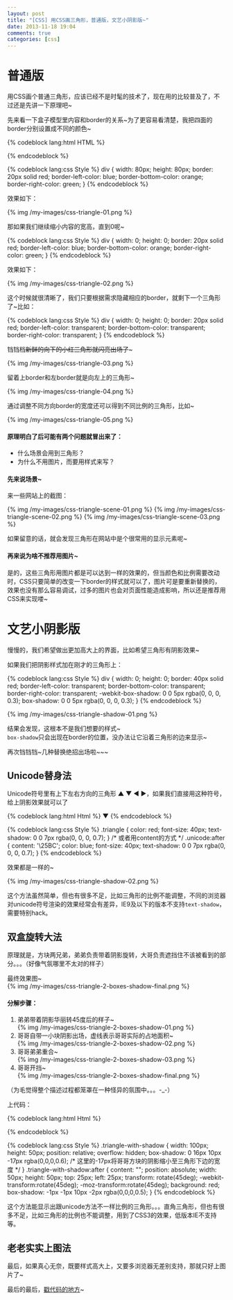 ```yaml
---
layout: post
title: "[CSS] 用CSS画三角形，普通版，文艺小阴影版~"
date: 2013-11-18 19:04
comments: true
categories: [css]
---
```


# 普通版

用CSS画个普通三角形，应该已经不是时髦的技术了，现在用的比较普及了，不过还是先讲一下原理吧~

<!-- more -->

先来看一下盒子模型里内容和border的关系~为了更容易看清楚，我把四面的border分别设置成不同的颜色~

{% codeblock lang:html HTML %}
<div></div>
{% endcodeblock %}

{% codeblock lang:css Style %}
div {
    width: 80px;
    height: 80px;
    border: 20px solid red;
    border-left-color: blue;
    border-bottom-color: orange;
    border-right-color: green;
}
{% endcodeblock %}

效果如下：    

{% img /my-images/css-triangle-01.png %}

那如果我们继续缩小内容的宽高，直到0呢~

{% codeblock lang:css Style %}
div {
    width: 0;
    height: 0;
    border: 20px solid red;
    border-left-color: blue;
    border-bottom-color: orange;
    border-right-color: green;
}
{% endcodeblock %}

效果如下：    

{% img /my-images/css-triangle-02.png %}

这个时候就很清晰了，我们只要根据需求隐藏相应的border，就剩下一个三角形了~比如：

{% codeblock lang:css Style %}
div {
    width: 0;
    height: 0;
    border: 20px solid red;
    border-left-color: transparent;
    border-bottom-color: transparent;
    border-right-color: transparent;
}
{% endcodeblock %}

铛铛档~~新鲜的向下的小红三角形就闪亮出场了~~~   

{% img /my-images/css-triangle-03.png %}

留着上border和左border就是向左上的三角形~  

{% img /my-images/css-triangle-04.png %}

通过调整不同方向border的宽度还可以得到不同比例的三角形，比如~   

{% img /my-images/css-triangle-05.png %}

#### 原理明白了后可能有两个问题就冒出来了：
   
- 什么场景会用到三角形？
- 为什么不用图片，而要用样式来写？

#### 先来说场景~

来一些网站上的截图：

{% img /my-images/css-triangle-scene-01.png %}
{% img /my-images/css-triangle-scene-02.png %}
{% img /my-images/css-triangle-scene-03.png %}

如果留意的话，就会发现三角形在网站中是个很常用的显示元素呢~

#### 再来说为啥不推荐用图片~

是的，这些三角形用图片都是可以达到一样的效果的，但当颜色和比例需要改动时，CSS只要简单的改变一下border的样式就可以了，图片可是要重新替换的，效果也没有那么容易调试，过多的图片也会对页面性能造成影响，所以还是推荐用CSS来实现喽~

# 文艺小阴影版

慢慢的，我们希望做出更加高大上的界面，比如希望三角形有阴影效果~

如果我们把阴影样式加在刚才的三角形上：

{% codeblock lang:css Style %}
div {
    width: 0;
    height: 0;
    border: 40px solid red;
    border-left-color: transparent;
    border-bottom-color: transparent;
    border-right-color: transparent;
    -webkit-box-shadow: 0 0 5px rgba(0, 0, 0, 0.3);
    box-shadow: 0 0 5px rgba(0, 0, 0, 0.3);
}
{% endcodeblock %}

{% img /my-images/css-triangle-shadow-01.png %}

结果会发现，这根本不是我们想要的样式~    
`box-shadow`只会出现在border的位置，没办法让它沿着三角形的边来显示~

再次铛铛铛~几种替换绝招出场啦~~~

## Unicode替身法

Unicode符号里有上下左右方向的三角形 ▲ ▼ ◀ ▶，如果我们直接用这种符号，给上阴影效果就可以了

{% codeblock lang:html Html %}
<span class="triangle">▼</span>
<span class="unicode"></span>
{% endcodeblock %}

{% codeblock lang:css Style %}
.triangle {
    color: red;
    font-size: 40px;
    text-shadow: 0 0 7px rgba(0, 0, 0, 0.7);
}
/* 或者用content的方式 */
.unicode:after {
    content: '\25BC';
    color: blue;
    font-size: 40px;
    text-shadow: 0 0 7px rgba(0, 0, 0, 0.7);
}
{% endcodeblock %}

效果都是一样的~

{% img /my-images/css-triangle-shadow-02.png %}

这个方法虽然简单，但也有很多不足，比如三角形的比例不能调整，不同的浏览器对unicode符号渲染的效果经常会有差异，IE9及以下的版本不支持`text-shadow`，需要特别hack。

## 双盒旋转大法

原理就是，方块两兄弟，弟弟负责带着阴影旋转，大哥负责遮挡住不该被看到的部分。。。（好像气氛哪里不太对的样子）

最终效果图~   
{% img /my-images/css-triangle-2-boxes-shadow-final.png %}

#### 分解步骤：

1. 弟弟带着阴影华丽转45度后的样子~   
{% img /my-images/css-triangle-2-boxes-shadow-01.png %}
2. 哥哥自带一小块阴影出场，虚线表示哥哥实际的占地面积~   
{% img /my-images/css-triangle-2-boxes-shadow-02.png %}
3. 哥哥弟弟重合~   
{% img /my-images/css-triangle-2-boxes-shadow-03.png %}
4. 哥哥开挡~   
{% img /my-images/css-triangle-2-boxes-shadow-final.png %}

（为毛觉得整个描述过程都笼罩在一种怪异的氛围中。。。-_-）

上代码：

{% codeblock lang:html Html %}
<div class="triangle-with-shadow"></div>
{% endcodeblock %}

{% codeblock lang:css Style %}
.triangle-with-shadow {
   width: 100px;
   height: 50px;
   position: relative;
   overflow: hidden;
   box-shadow: 0 16px 10px -17px rgba(0,0,0,0.6); 
   /* 这里的-17px将哥哥方块的阴影缩小至三角形下边的宽度 */
}
.triangle-with-shadow:after {
   content: "";
   position: absolute;
   width: 50px;
   height: 50px;
   top: 25px;
   left: 25px;
   transform: rotate(45deg);
   -webkit-transform:rotate(45deg);
   -moz-transform:rotate(45deg);
   background: red;
   box-shadow: -1px -1px 10px -2px rgba(0,0,0,0.5);
}
{% endcodeblock %}

这个方法能显示出跟unicode方法不一样比例的三角形。。。直角三角形，但也有很多不足，比如三角形的比例也不能调整，用到了CSS3的效果，低版本IE不支持等。

## 老老实实上图法

最后，如果真心无奈，既要样式高大上，又要多浏览器无差别支持，那就只好上图片了~

最后的最后，[戳代码的地方](http://embed.plnkr.co/eyZ59IIdHCT76jNH43jO/preview)~









